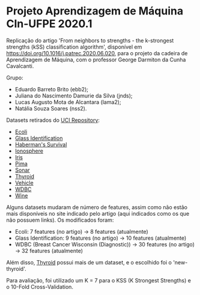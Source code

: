 # Projeto Aprendizagem de Máquina CIn-UFPE 2020.1
Replicação do artigo 'From neighbors to strengths - the k-strongest strengths (kSS) classification algorithm', disponível em https://doi.org/10.1016/j.patrec.2020.06.020, para o projeto da cadeira de Aprendizagem de Máquina, com o professor George Darmiton da Cunha Cavalcanti.

Grupo:
* Eduardo Barreto Brito (ebb2);
* Juliana do Nascimento Damurie da Silva (jnds);
* Lucas Augusto Mota de Alcantara (lama2);
* Natália Souza Soares (nss2).

Datasets retirados do [UCI Repository](https://archive.ics.uci.edu/ml/index.php):
* [Ecoli](https://archive.ics.uci.edu/ml/datasets/Ecoli)
* [Glass Identification](https://archive.ics.uci.edu/ml/datasets/Glass+Identification)
* [Haberman's Survival](https://archive.ics.uci.edu/ml/datasets/Haberman%27s+Survival)
* [Ionosphere](https://archive.ics.uci.edu/ml/datasets/Ionosphere)
* [Iris](https://archive.ics.uci.edu/ml/datasets/Iris)
* [Pima](https://www.kaggle.com/uciml/pima-indians-diabetes-database)
* [Sonar](https://archive.ics.uci.edu/ml/datasets/Connectionist+Bench+%28Sonar%2C+Mines+vs.+Rocks%29)
* [Thyroid](https://archive.ics.uci.edu/ml/datasets/Thyroid+Disease)
* [Vehicle](https://archive.ics.uci.edu/ml/datasets/Statlog+%28Vehicle+Silhouettes%29)
* [WDBC](https://archive.ics.uci.edu/ml/datasets/Breast+Cancer+Wisconsin+%28Diagnostic%29)
* [Wine](https://archive.ics.uci.edu/ml/datasets/Wine)

Alguns datasets mudaram de número de features, assim como não estão mais disponíveis no site indicado pelo artigo (aqui indicados como os que não possuem links). Os modificados foram:
* Ecoli: 7 features (no artigo) -> 8 features (atualmente)
* Glass Identification: 9 features (no artigo) -> 10 features (atualmente)
* WDBC (Breast Cancer Wisconsin (Diagnostic)) -> 30 features (no artigo) -> 32 features (atualmente)

Além disso, [Thyroid](https://archive.ics.uci.edu/ml/datasets/Thyroid+Disease) possui mais de um dataset, e o escolhido foi o 'new-thyroid'.

Para avaliação, foi utilizado um K = 7 para o KSS (K Strongest Strengths) e o 10-Fold Cross-Validation.